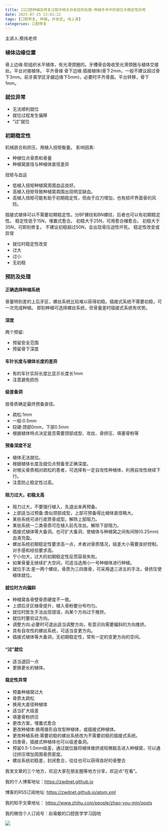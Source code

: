 ```yaml
---
title: 21口腔种植及修复过程中相关并发症的处理-种植手术中的就位与稳定性异常
date: 2025-07-25 13:01:22
tags: [口腔修复, 种植, 并发症, 线上课]
categories: 口腔修复
---
```

主讲人:蔡炜老师
### 植体边缘位置
骨上边缘:软组织水平植体，有光滑颈圈的。牙槽骨会吸收至光滑颈圈与植体交接处。平台对接植体。
平齐骨缘
骨下边缘:插接植体(骨下2mm，一般不建议超过骨下3mm。前牙美学区牙龈边缘下5mm)，必要时平齐骨面。平台转移，骨下1mm。
### 就位异常
- 无法顺利就位
- 就位过程发生偏移
- “过”就位
### 初期稳定性
机械嵌合和挤压，用植入扭矩衡量。
影响因素:
- 种植位点骨质和骨量
- 种植窝直径与种植体直径差异

扭矩与血运
- 低植入扭矩种植窝周围血运良好。
- 高植入扭矩导致种植窝周围出现明显缺血。
- 高植入扭矩可能有助于初期稳定性，但由于应力增加，也有损坏界面骨的风险。

插接式植体可以不需要初期稳定性。分BF螺纹和BN螺纹，后者也可以有初期稳定性。
稳定性低于15N，埋置式愈合。
初稳大于25N，可用愈合帽愈合。
初稳大于35N，可即刻修复。
不建议初稳超过50N，会出现骨压迫性坏死。
稳定性改变或异常
- 就位时稳定性改变
- 过大
- 过小
- 无初稳

### 预防及处理
#### 正确选择种植系统
骨量特别差的上后牙区，螺丝系统比较难以获得初稳。插接式系统不需要初稳，可一次完成种植。
即刻种植可选择螺丝系统，但骨量差时插接式系统有优势。
#### 深度
两个预留:
- 预留安全范围
- 预留骨下深度
#### 车针长度与植体长度的差异
- 有的车针实际长度比显示长度长1mm
- 注意避免损伤
#### 级差备洞
按骨质确定最终预备直径。
- 疏松:1mm
- 一般:0.5mm
- 较硬:颈部0mm，下部0.5mm
- 根据植体特点决定是否需要颈部成型、攻丝、骨挤压、填塞骨粉等

#### 预备深度不足
- 植体无法就位。
- 根据植体长度及就位点预备至正确深度。
- 对根尖骨质相对疏松的患者，可选择有一定自攻性种植体，利用自攻性继续下行。
- 注意防止稳定性过高。

#### 阻力过大，初稳太高
- 阻力过大，不要强行植入，先退出来再预备。
- 上部适当过预备:类似颈部成型，上部可预备得比植体直径略大。
- 某些系统可进行皮质骨成型。解除上部阻力。
- 某些系统一二类骨质可在植入前先攻丝。解除下部阻力。
- 插接式植体等大备洞。也可扩大备洞，使植体与种植窝之间有间隙(0.25mm)血液充盈。
- 螺丝系统初期稳定性要求高一点，术者对骨质情况，级差大小需要良好控制。对手感和经验要求高。
- 宁小勿大，过大的初期稳定性反而容易失败。
- 如果骨量无继续扩大空间，可适当选用小一号种植体进行种植。
- 就位手法:差一两个螺纹，骨质为三四类骨，可采用退三进五的手法，骨挤压使植体就位。

#### 就位时方向偏斜
- 种植窝各骨壁骨质硬度不一致。
- 上颌后牙区植骨提升，植入骨粉要分布均匀。
- 就位时医生手法出现错误，向某个方向过于推挤。
- 就位时要验证方向。
- 调整方向:必要时可退出适当调整方向，有意识向需要偏斜的方向推挤。
- 具有自攻性的螺丝系统，可适当变更方向。
- 插接式植体等大备洞，无初期稳定性，常有一定的变更方向的空间。
#### “过”就位
- 适当退回一点
- 更换更长的植体。
#### 稳定性异常
- 预备种植窝过大
- 骨质太疏松
- 换用大直径种植体
- 适当扩大级差
- 填塞骨粉挤压
- 更改方案，埋置式愈合
- 更改种植体:换用锥形自攻型种植体，或插接式种植体。
- 更改种植系统:需要初稳的螺丝系统改为不需要初稳的插接式系统。
- 四类骨，插接式种植体也可以级差备洞。
- 预留0.5-1.0mm级差，通过就位器将植体推挤或轻微敲击进入种植窝，可以通过挤压增加周围骨质密度。
- 螺丝系统初稳差，封闭愈合，往往也可以获得良好的骨整合




我发文章的三个地方，欢迎大家在朋友圈等地方分享，欢迎点“在看”。

我的个人博客地址：https://zwdnet.github.io

博客的RSS订阅地址: https://zwdnet.github.io/atom.xml

我的知乎文章地址： https://www.zhihu.com/people/zhao-you-min/posts

我的微信个人订阅号：赵瑜敏的口腔医学学习园地

![](https://zymblog-1258069789.cos.ap-chengdu.myqcloud.com/other/wx.jpg)

